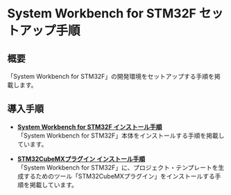 # System Workbench for STM32F セットアップ手順

## 概要

「System Workbench for STM32F」の開発環境をセットアップする手順を掲載します。

## 導入手順

- <b>[System Workbench for STM32F インストール手順](SW4STMINSTALL.md)</b><br>
「System Workbench for STM32F」本体をインストールする手順を掲載しています。

- <b>[STM32CubeMXプラグイン インストール手順](STM32CUBEMXINST.md)</b><br>
「System Workbench for STM32F」に、プロジェクト・テンプレートを生成するためのツール「STM32CubeMXプラグイン」をインストールする手順を掲載しています。
